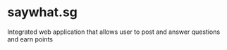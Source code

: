 # saywhat.sg
Integrated web application that allows user to post and answer questions and earn points
